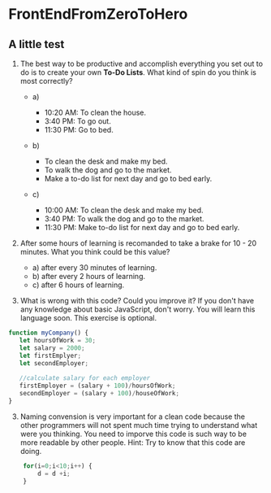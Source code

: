 # FrontEndFromZeroToHero

## A little test
1. The best way to be productive and accomplish everything you set out to do is to create your own **To-Do Lists**. What kind of spin do you think is most correctly?  
    
    * a)
        * 10:20 AM:  To clean the house.
        * 3:40 PM:   To go out.
        * 11:30 PM:  Go to bed.
        
    * b) 
        * To clean the desk and make my bed.
        * To walk the dog and go to the market.
        * Make a to-do list for next day and go to bed early.
        
    * c)
        * 10:00 AM:  To clean the desk and make my bed.
        * 3:40 PM:   To walk the dog and go to the market.
        * 11:30 PM:  Make to-do list for next day and go to bed early.
   
2. After some hours of learning is recomanded to take a brake for 10 - 20 minutes. What you think could be this value?
    * a) after every 30 minutes of learning.
    * b) after every 2 hours of learning.
    * c) after 6 hours of learning.
    
 3. What is wrong with this code? Could you improve it? If you don't have any knowledge about basic JavaScript, don't worry. You will learn this language soon. This exercise is optional. 
 
 ```javascript
 function myCompany() {
    let hoursOfWork = 30;
    let salary = 2000;
    let firstEmplyer;
    let secondEmployer;
    
    //calculate salary for each employer
    firstEmployer = (salary + 100)/hoursOfWork;
    secondEmployer = (salary + 100)/houseOfWork;
}
```
3. Naming convension is very important for a clean code because the other programmers will not spent much time trying to understand what were you thinking. You need to imporve this code is such way to be more readable by other people. Hint: Try to know that this code are doing.

```javascript
    for(i=0;i<10;i++) {
        d = d +i;
    }
```    
